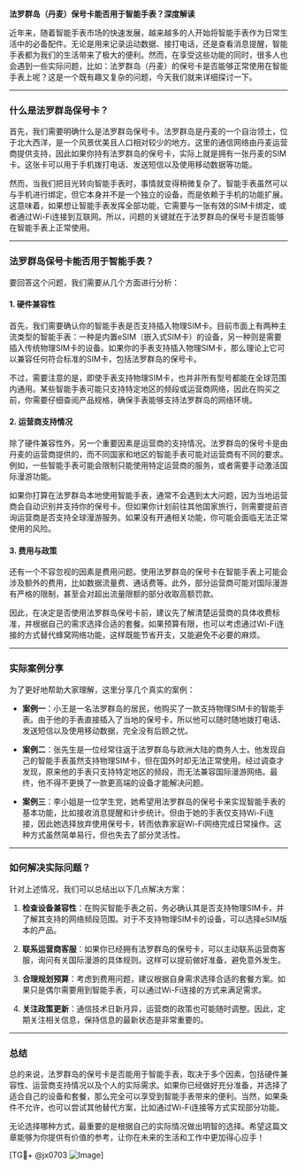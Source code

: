 **法罗群岛（丹麦）保号卡能否用于智能手表？深度解读**

近年来，随着智能手表市场的快速发展，越来越多的人开始将智能手表作为日常生活中的必备配件。无论是用来记录运动数据、接打电话，还是查看消息提醒，智能手表都为我们的生活带来了极大的便利。然而，在享受这些功能的同时，很多人也会遇到一些实际问题，比如：法罗群岛（丹麦）的保号卡是否能够正常使用在智能手表上呢？这是一个既有趣又复杂的问题，今天我们就来详细探讨一下。

---

### 什么是法罗群岛保号卡？

首先，我们需要明确什么是法罗群岛保号卡。法罗群岛是丹麦的一个自治领土，位于北大西洋，是一个风景优美且人口相对较少的地方。这里的通信网络由丹麦运营商提供支持，因此如果你持有法罗群岛的保号卡，实际上就是拥有一张丹麦的SIM卡。这张卡可以用于手机拨打电话、发送短信以及使用移动数据等功能。

然而，当我们把目光转向智能手表时，事情就变得稍微复杂了。智能手表虽然可以与手机进行绑定，但它本身并不是一个独立的设备，而是依赖于手机的功能扩展。这意味着，如果想让智能手表发挥全部功能，它需要与一张有效的SIM卡绑定，或者通过Wi-Fi连接到互联网。所以，问题的关键就在于法罗群岛的保号卡是否能够在智能手表上正常使用。

---

### 法罗群岛保号卡能否用于智能手表？

要回答这个问题，我们需要从几个方面进行分析：

#### 1. **硬件兼容性**
首先，我们需要确认你的智能手表是否支持插入物理SIM卡。目前市面上有两种主流类型的智能手表：一种是内置eSIM（嵌入式SIM卡）的设备，另一种则是需要插入传统物理SIM卡的设备。如果你的手表支持插入物理SIM卡，那么理论上它可以兼容任何符合标准的SIM卡，包括法罗群岛的保号卡。

不过，需要注意的是，即使手表支持物理SIM卡，也并非所有型号都能在全球范围内通用。某些智能手表可能只支持特定地区的频段或运营商网络，因此在购买之前，你需要仔细查阅产品规格，确保手表能够支持法罗群岛的网络环境。

#### 2. **运营商支持情况**
除了硬件兼容性外，另一个重要因素是运营商的支持情况。法罗群岛的保号卡是由丹麦的运营商提供的，而不同国家和地区的智能手表可能对运营商有不同的要求。例如，一些智能手表可能会限制只能使用特定运营商的服务，或者需要手动激活国际漫游功能。

如果你打算在法罗群岛本地使用智能手表，通常不会遇到太大问题，因为当地运营商会自动识别并支持你的保号卡。但如果你计划前往其他国家旅行，则需要提前咨询运营商是否支持全球漫游服务。如果没有开通相关功能，你可能会面临无法正常使用的风险。

#### 3. **费用与政策**
还有一个不容忽视的因素是费用问题。使用法罗群岛的保号卡在智能手表上可能会涉及额外的费用，比如数据流量费、通话费等。此外，部分运营商可能对国际漫游有严格的限制，甚至会对超出流量限额的部分收取高额罚款。

因此，在决定是否使用法罗群岛保号卡前，建议先了解清楚运营商的具体收费标准，并根据自己的需求选择合适的套餐。如果预算有限，也可以考虑通过Wi-Fi连接的方式替代蜂窝网络功能，这样既能节省开支，又能避免不必要的麻烦。

---

### 实际案例分享

为了更好地帮助大家理解，这里分享几个真实的案例：

- **案例一**：小王是一名法罗群岛的居民，他购买了一款支持物理SIM卡的智能手表。由于他的手表直接插入了当地的保号卡，所以他可以随时随地拨打电话、发送短信以及使用移动数据，完全没有后顾之忧。
  
- **案例二**：张先生是一位经常往返于法罗群岛与欧洲大陆的商务人士。他发现自己的智能手表虽然支持物理SIM卡，但在国外时却无法正常使用。经过调查才发现，原来他的手表只支持特定地区的频段，而无法兼容国际漫游网络。最终，他不得不更换了一款更高端的设备才能解决问题。

- **案例三**：李小姐是一位学生党，她希望用法罗群岛的保号卡来实现智能手表的基本功能，比如接收消息提醒和计步统计。但由于她的手表仅支持Wi-Fi连接，因此她选择放弃使用保号卡，转而依靠家庭Wi-Fi网络完成日常操作。这种方式虽然简单易行，但也失去了部分灵活性。

---

### 如何解决实际问题？

针对上述情况，我们可以总结出以下几点解决方案：

1. **检查设备兼容性**：在购买智能手表之前，务必确认其是否支持物理SIM卡，并了解其支持的网络频段范围。对于不支持物理SIM卡的设备，可以选择eSIM版本的产品。

2. **联系运营商客服**：如果你已经拥有法罗群岛的保号卡，可以主动联系运营商客服，询问有关国际漫游的具体规则。这样可以提前做好准备，避免意外发生。

3. **合理规划预算**：考虑到费用问题，建议根据自身需求选择合适的套餐方案。如果只是偶尔需要用到智能手表，可以通过Wi-Fi连接的方式来满足需求。

4. **关注政策更新**：通信技术日新月异，运营商的政策也可能随时调整。因此，定期关注相关信息，保持信息的最新状态是非常重要的。

---

### 总结

总的来说，法罗群岛的保号卡是否能用于智能手表，取决于多个因素，包括硬件兼容性、运营商支持情况以及个人的实际需求。如果你已经做好充分准备，并选择了适合自己的设备和套餐，那么完全可以享受到智能手表带来的便利。当然，如果条件不允许，也可以尝试其他替代方案，比如通过Wi-Fi连接等方式实现部分功能。

无论选择哪种方式，最重要的是根据自己的实际情况做出明智的选择。希望这篇文章能够为你提供有价值的参考，让你在未来的生活和工作中更加得心应手！

[TG💪+ @jx0703 ![Image](https://github.com/user-attachments/assets/dbca1d08-cadb-493c-b0ec-ad6f7a83f270)]